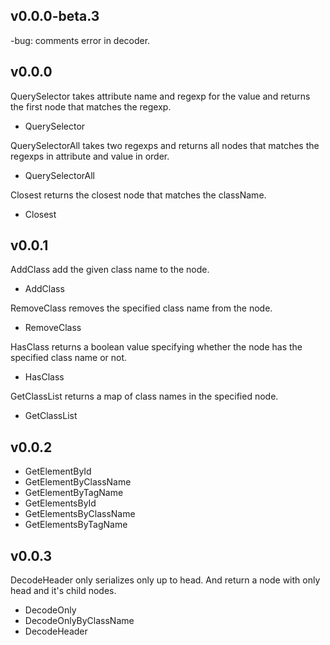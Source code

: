 ## v0.0.0-beta.3
-bug: comments error in decoder.

## v0.0.0
QuerySelector takes attribute name and regexp for the value and returns the first node that matches the regexp.  
* QuerySelector

QuerySelectorAll takes two regexps and returns all nodes that matches the regexps in attribute and value in order.
* QuerySelectorAll

Closest returns the closest node that matches the className. 
* Closest

## v0.0.1
AddClass add the given class name to the node.
* AddClass

RemoveClass removes the specified class name from the node.
* RemoveClass

HasClass returns a boolean value specifying whether the node has the specified class name or not.
* HasClass

GetClassList returns a map of class names in the specified node.
* GetClassList

## v0.0.2
* GetElementById
* GetElementByClassName
* GetElementByTagName
* GetElementsById
* GetElementsByClassName
* GetElementsByTagName

## v0.0.3
DecodeHeader only serializes only up to head. And return a node with only head and it's child nodes.
* DecodeOnly
* DecodeOnlyByClassName
* DecodeHeader